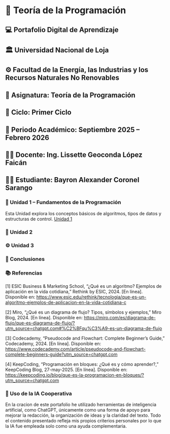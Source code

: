 # 🧠 Teoría de la Programación  
## 💻 Portafolio Digital de Aprendizaje
## 🏛️ Universidad Nacional de Loja
## ⚙️ Facultad de la Energía, las Industrias y los Recursos Naturales No Renovables
## 📘 Asignatura: Teoría de la Programación
## 🧩 Ciclo: Primer Ciclo
## 📅 Periodo Académico: Septiembre 2025 – Febrero 2026
## 👩‍🏫 Docente: Ing. Lissette Geoconda López Faicán
## 👨‍🎓 Estudiante: Bayron Alexander Coronel Sarango

### 📘 Unidad 1 – Fundamentos de la Programación  
Esta Unidad explora los conceptos básicos de algoritmos, tipos de datos y estructuras de control.
[Unidad 1](Unidad1.md)

### 🧩 Unidad 2 
### ⚙️ Unidad 3 

### 🧭 Conclusiones  

### 📚 Referencias  
[1] ESIC Business & Marketing School, “¿Qué es un algoritmo? Ejemplos de aplicación en la vida cotidiana,” Rethink by ESIC, 2024. [En línea]. Disponible en: https://www.esic.edu/rethink/tecnologia/que-es-un-algoritmo-ejemplos-de-aplicacion-en-la-vida-cotidiana-c

[2] Miro, “¿Qué es un diagrama de flujo? Tipos, símbolos y ejemplos,” Miro Blog, 2024. [En línea]. Disponible en: https://miro.com/es/diagrama-de-flujo/que-es-diagrama-de-flujo/?utm_source=chatgpt.com#%C2%BFqu%C3%A9-es-un-diagrama-de-flujo

[3] Codecademy, “Pseudocode and Flowchart: Complete Beginner’s Guide,” Codecademy, 2024. [En línea]. Disponible en: https://www.codecademy.com/article/pseudocode-and-flowchart-complete-beginners-guide?utm_source=chatgpt.com

[4] KeepCoding, “Programación en bloques: ¿Qué es y cómo aprender?,” KeepCoding Blog, 27-may-2025. [En línea]. Disponible en: https://keepcoding.io/blog/que-es-la-programacion-en-bloques/?utm_source=chatgpt.com

### 🤖 Uso de la IA Cooperativa  

En la cracion de este portafolio he utilizado herramientas de inteligencia artificial, como ChatGPT, únicamente como una forma de apoyo para mejorar la redacción, la organización de ideas y la claridad del texto. Todo el contenido presentado refleja mis propios criterios personales por lo que la IA fue empleada solo como una ayuda complementaria.





